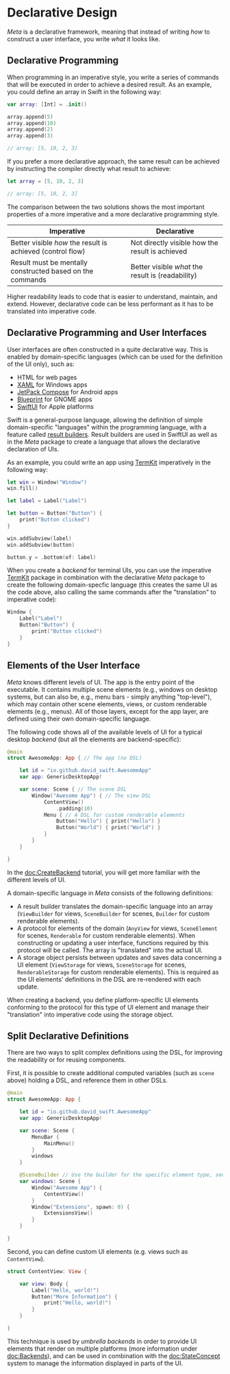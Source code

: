 # Declarative Design

_Meta_ is a declarative framework, meaning that instead of writing _how_ to construct a user interface, you write _what_ it looks like.

## Declarative Programming

When programming in an imperative style, you write a series of commands that will be executed in order to achieve a desired result. As an example, you could define an array in Swift in the following way:

```swift
var array: [Int] = .init()

array.append(5)
array.append(10)
array.append(2)
array.append(3)

// array: [5, 10, 2, 3]
```

If you prefer a more declarative approach, the same result can be achieved by instructing the compiler directly what result to achieve:

```swift
let array = [5, 10, 2, 3]

// array: [5, 10, 2, 3]
```

The comparison between the two solutions shows the most important properties of a more imperative and a more declarative programming style.

| Imperative                                                 | Declarative                                       |
|------------------------------------------------------------|---------------------------------------------------|
| Better visible _how_ the result is achieved (control flow) | Not directly visible how the result is achieved   |
| Result must be mentally constructed based on the commands  | Better visible _what_ the result is (readability) |

Higher readability leads to code that is easier to understand, maintain, and extend. However, declarative code can be less performant as it has to be translated into imperative code.

## Declarative Programming and User Interfaces

User interfaces are often constructed in a quite declarative way. This is enabled by domain-specific languages (which can be used for the definition of the UI only), such as:

- HTML for web pages
- [XAML](https://learn.microsoft.com/en/windows/apps/winui/winui3/desktop-winui3-app-with-basic-interop) for Windows apps
- [JetPack Compose](https://developer.android.com/develop/ui/compose) for Android apps
- [Blueprint](https://jwestman.pages.gitlab.gnome.org/blueprint-compiler/) for GNOME apps
- [SwiftUI](https://developer.apple.com/xcode/swiftui/) for Apple platforms

Swift is a general-purpose language, allowing the definition of simple domain-specific "languages" within the programming language, with a feature called [result builders](https://docs.swift.org/swift-book/documentation/the-swift-programming-language/advancedoperators/#Result-Builders). Result builders are used in SwiftUI as well as in the _Meta_ package to create a language that allows the declarative declaration of UIs.

As an example, you could write an app using [TermKit](https://github.com/migueldeicaza/TermKit) imperatively in the following way:

```swift
let win = Window("Window")
win.fill()

let label = Label("Label")

let button = Button("Button") {
    print("Button clicked")
}

win.addSubview(label)
win.addSubview(button)

button.y = .bottom(of: label)
```

When you create a _backend_ for terminal UIs, you can use the imperative [TermKit](https://github.com/migueldeicaza/TermKit) package in combination with the declarative _Meta_ package to create the following domain-specfic language (this creates the same UI as the code above, also calling the same commands after the "translation" to imperative code):

```swift
Window {
    Label("Label")
    Button("Button") {
        print("Button clicked")
    }
}
```

## Elements of the User Interface

_Meta_ knows different levels of UI. The app is the entry point of the executable. It contains multiple scene elements (e.g., windows on desktop systems, but can also be, e.g., menu bars - simply anything "top-level"), which may contain other scene elements, views, or custom renderable elements (e.g., menus). All of those layers, except for the app layer, are defined using their own domain-specific language.

The following code shows all of the available levels of UI for a typical desktop _backend_ (but all the elements are backend-specific):

```swift
@main
struct AwesomeApp: App { // The app (no DSL)

    let id = "io.github.david_swift.AwesomeApp"
    var app: GenericDesktopApp!

    var scene: Scene { // The scene DSL
        Window("Awesome App") { // The view DSL
            ContentView()
                .padding(10)
            Menu { // A DSL for custom renderable elements
                Button("Hello") { print("Hello") }
                Button("World") { print("World") }
            }
        }
    }

}
```

In the <doc:CreateBackend> tutorial, you will get more familiar with the different levels of UI.

A domain-specific language in _Meta_ consists of the following definitions:

- A result builder translates the domain-specific language into an array (``ViewBuilder`` for views, ``SceneBuilder`` for scenes, ``Builder`` for custom renderable elements).
- A protocol for elements of the domain (``AnyView`` for views, ``SceneElement`` for scenes, ``Renderable`` for custom renderable elements). When constructing or updating a user interface, functions required by this protocol will be called. The array is "translated" into the actual UI.
- A storage object persists between updates and saves data concerning a UI element (``ViewStorage`` for views, ``SceneStorage`` for scenes, ``RenderableStorage`` for custom renderable elements). This is required as the UI elements' definitions in the DSL are re-rendered with each update.

When creating a backend, you define platform-specific UI elements conforming to the protocol for this type of UI element and manage their "translation" into imperative code using the storage object.

## Split Declarative Definitions

There are two ways to split complex definitions using the DSL, for improving the readability or for reusing components.

First, it is possible to create additional computed variables (such as `scene` above) holding a DSL, and reference them in other DSLs.

```swift
@main
struct AwesomeApp: App {

    let id = "io.github.david_swift.AwesomeApp"
    var app: GenericDesktopApp!

    var scene: Scene {
        MenuBar {
            MainMenu()
        }
        windows
    }

    @SceneBuilder // Use the builder for the specific element type, see the list above
    var windows: Scene {
        Window("Awesome App") {
            ContentView()
        }
        Window("Extensions", spawn: 0) {
            ExtensionsView()
        }
    }

}
```

Second, you can define custom UI elements (e.g. views such as `ContentView`).

```swift
struct ContentView: View {

    var view: Body {
        Label("Hello, world!")
        Button("More Information") {
            print("Hello, world!")
        }
    }

}
```

This technique is used by _umbrella backends_ in order to provide UI elements that render on multiple platforms (more information under <doc:Backends>),
and can be used in combination with the <doc:StateConcept> system to manage the information displayed in parts of the UI.
